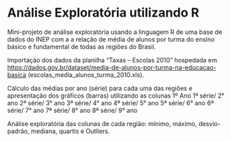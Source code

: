 # Análise Exploratória utilizando R

Mini-projeto de análise exploratória usando a linguagem R de uma base de dados do INEP com a a relação de média de alunos por turma do ensino básico e fundamental de todas as regiões do Brasil.

Importação dos dados da planilha “Taxas – Escolas 2010” hospedada em https://dados.gov.br/dataset/media-de-alunos-por-turma-na-educacao-basica (escolas_media_alunos_turma_2010.xls).

Cálculo das médias por ano (série) para cada uma das regiões e apresentação dos gráficos (barras) utilizando as colunas 
1º Ano	1ª série/ 2° ano	2ª série/ 3° ano	3ª série/ 4° ano	4ª série/ 5° ano	5ª série/ 6° ano	6ª série/ 7° ano	7ª série/ 8° ano	8ª série/ 9° ano

Análise exploratória das colunas de cada região: mínimo, máximo, desvio-padrão, mediana, quartis e Outliers. 

